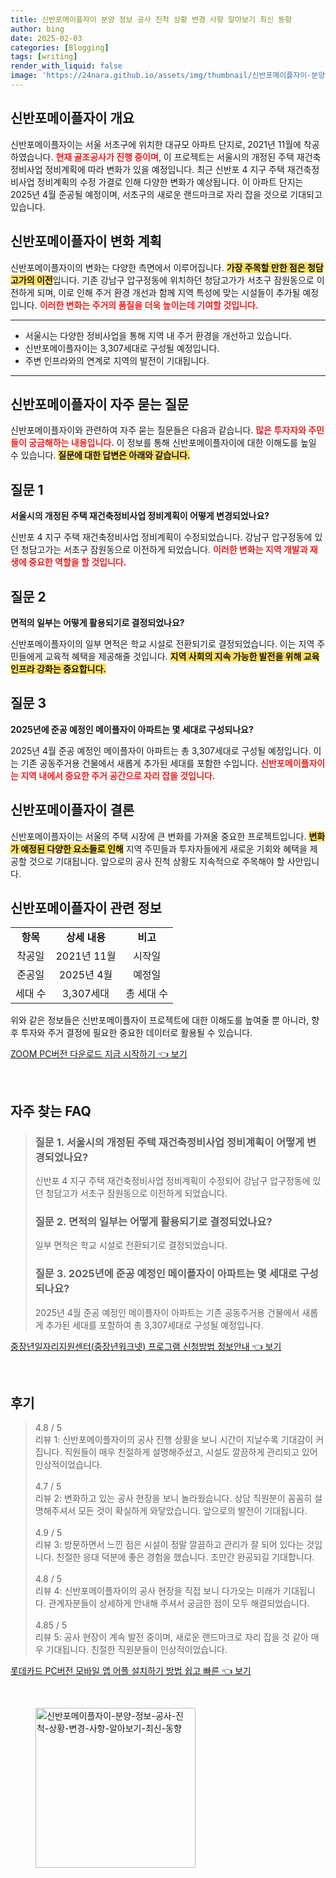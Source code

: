 ```yaml
---
title: 신반포메이플자이 분양 정보 공사 진척 상황 변경 사항 알아보기 최신 동향
author: bing
date: 2025-02-03
categories: [Blogging]
tags: [writing]
render_with_liquid: false
image: 'https://24nara.github.io/assets/img/thumbnail/신반포메이플자이-분양-정보-공사-진척-상황-변경-사항-알아보기-최신-동향.webp'
---
```



<h2 id='신반포메이플자이-개요'>신반포메이플자이 개요</h2>

<p>신반포메이플자이는 서울 서초구에 위치한 대규모 아파트 단지로, 2021년 11월에 착공하였습니다. <b><span style="color: #ee2323;">현재 골조공사가 진행 중이며</span></b>, 이 프로젝트는 서울시의 개정된 주택 재건축정비사업 정비계획에 따라 변화가 있을 예정입니다. 최근 신반포 4 지구 주택 재건축정비사업 정비계획의 수정 가결로 인해 다양한 변화가 예상됩니다. 이 아파트 단지는 2025년 4월 준공될 예정이며, 서초구의 새로운 랜드마크로 자리 잡을 것으로 기대되고 있습니다.</p>

<h2 id='신반포메이플자이-변화-계획'>신반포메이플자이 변화 계획</h2>

<p>신반포메이플자이의 변화는 다양한 측면에서 이루어집니다. <b><span style="background-color: #ffe066;">가장 주목할 만한 점은 청담고가의 이전</span></b>입니다. 기존 강남구 압구정동에 위치하던 청담고가가 서초구 잠원동으로 이전하게 되며, 이로 인해 주거 환경 개선과 함께 지역 특성에 맞는 시설들이 추가될 예정입니다. <b><span style="color: #ee2323;">이러한 변화는 주거의 품질을 더욱 높이는데 기여할 것입니다.</span></b></p>

<hr />

<ul>
    <li>서울시는 다양한 정비사업을 통해 지역 내 주거 환경을 개선하고 있습니다.</li>
    <li>신반포메이플자이는 3,307세대로 구성될 예정입니다.</li>
    <li>주변 인프라와의 연계로 지역의 발전이 기대됩니다.</li>
</ul>

<hr />

<h2 id='신반포메이플자이-FAQ'>신반포메이플자이 자주 묻는 질문</h2>

<p>신반포메이플자이와 관련하여 자주 묻는 질문들은 다음과 같습니다. <b><span style="color: #ee2323;">많은 투자자와 주민들이 궁금해하는 내용입니다.</span></b> 이 정보를 통해 신반포메이플자이에 대한 이해도를 높일 수 있습니다. <b><span style="background-color: #ffe066;">질문에 대한 답변은 아래와 같습니다.</span></b></p>

<h2 id='신반포메이플자이-질문1'>질문 1</h2>

<p><b>서울시의 개정된 주택 재건축정비사업 정비계획이 어떻게 변경되었나요?</b></p>

<p>신반포 4 지구 주택 재건축정비사업 정비계획이 수정되었습니다. 강남구 압구정동에 있던 청담고가는 서초구 잠원동으로 이전하게 되었습니다. <b><span style="color: #ee2323;">이러한 변화는 지역 개발과 재생에 중요한 역할을 할 것입니다.</span></b></p>

<h2 id='신반포메이플자이-질문2'>질문 2</h2>

<p><b>면적의 일부는 어떻게 활용되기로 결정되었나요?</b></p>

<p>신반포메이플자이의 일부 면적은 학교 시설로 전환되기로 결정되었습니다. 이는 지역 주민들에게 교육적 혜택을 제공해줄 것입니다. <b><span style="background-color: #ffe066;">지역 사회의 지속 가능한 발전을 위해 교육 인프라 강화는 중요합니다.</span></b></p>

<h2 id='신반포메이플자이-질문3'>질문 3</h2>

<p><b>2025년에 준공 예정인 메이플자이 아파트는 몇 세대로 구성되나요?</b></p>

<p>2025년 4월 준공 예정인 메이플자이 아파트는 총 3,307세대로 구성될 예정입니다. 이는 기존 공동주거용 건물에서 새롭게 추가된 세대를 포함한 수입니다. <b><span style="color: #ee2323;">신반포메이플자이는 지역 내에서 중요한 주거 공간으로 자리 잡을 것입니다.</span></b></p>

<h2 id='신반포메이플자이-결론'>신반포메이플자이 결론</h2>

<p>신반포메이플자이는 서울의 주택 시장에 큰 변화를 가져올 중요한 프로젝트입니다. <b><span style="background-color: #ffe066;">변화가 예정된 다양한 요소들로 인해</span></b> 지역 주민들과 투자자들에게 새로운 기회와 혜택을 제공할 것으로 기대됩니다. 앞으로의 공사 진척 상황도 지속적으로 주목해야 할 사안입니다.</p>

<h2 id='신반포메이플자이-정보'>신반포메이플자이 관련 정보</h2>

<table>
    <tr>
        <td style="text-align: center; height: 17px;"><b>항목</b></td>
        <td style="text-align: center; height: 17px;"><b>상세 내용</b></td>
        <td style="text-align: center; height: 17px;"><b>비고</b></td>
    </tr>
    <tr>
        <td style="text-align: center; height: 17px;">착공일</td>
        <td style="text-align: center; height: 17px;">2021년 11월</td>
        <td style="text-align: center; height: 17px;">시작일</td>
    </tr>
    <tr>
        <td style="text-align: center; height: 17px;">준공일</td>
        <td style="text-align: center; height: 17px;">2025년 4월</td>
        <td style="text-align: center; height: 17px;">예정일</td>
    </tr>
    <tr>
        <td style="text-align: center; height: 17px;">세대 수</td>
        <td style="text-align: center; height: 17px;">3,307세대</td>
        <td style="text-align: center; height: 17px;">총 세대 수</td>
    </tr>
</table>

<p>위와 같은 정보들은 신반포메이플자이 프로젝트에 대한 이해도를 높여줄 뿐 아니라, 향후 투자와 주거 결정에 필요한 중요한 데이터로 활용될 수 있습니다.</p>


<p><a class="click-button" title="ZOOM PC버전 다운로드 지금 시작하기" href="https://24nara.github.io/posts/ZOOM-PC%EB%B2%84%EC%A0%84-%EB%8B%A4%EC%9A%B4%EB%A1%9C%EB%93%9C-%EC%A7%80%EA%B8%88-%EC%8B%9C%EC%9E%91%ED%95%98%EA%B8%B0/" rel="dofollow">ZOOM PC버전 다운로드 지금 시작하기 👈 보기</a></p><br>
<h2 id='자주_찾는_FAQ'>자주 찾는 FAQ</h2>
<div itemscope="" itemtype="https://schema.org/FAQPage"> 
<blockquote> 
<div itemscope="" itemprop="mainEntity" itemtype="https://schema.org/Question"> 
<h3 itemprop="name">질문 1. 서울시의 개정된 주택 재건축정비사업 정비계획이 어떻게 변경되었나요?</h3> 
<div itemscope="" itemprop="acceptedAnswer" itemtype="https://schema.org/Answer"> 
<span itemprop="text"> 
<p>신반포 4 지구 주택 재건축정비사업 정비계획이 수정되어 강남구 압구정동에 있던 청담고가 서초구 잠원동으로 이전하게 되었습니다.</p> 
</span> 
</div> 
</div> 
<div itemscope="" itemprop="mainEntity" itemtype="https://schema.org/Question"> 
<h3 itemprop="name">질문 2. 면적의 일부는 어떻게 활용되기로 결정되었나요?</h3> 
<div itemscope="" itemprop="acceptedAnswer" itemtype="https://schema.org/Answer"> 
<span itemprop="text"> 
<p>일부 면적은 학교 시설로 전환되기로 결정되었습니다.</p> 
</span> 
</div> 
</div> 
<div itemscope="" itemprop="mainEntity" itemtype="https://schema.org/Question"> 
<h3 itemprop="name">질문 3. 2025년에 준공 예정인 메이플자이 아파트는 몇 세대로 구성되나요?</h3> 
<div itemscope="" itemprop="acceptedAnswer" itemtype="https://schema.org/Answer"> 
<span itemprop="text"> 
<p>2025년 4월 준공 예정인 메이플자이 아파트는 기존 공동주거용 건물에서 새롭게 추가된 세대를 포함하여 총 3,307세대로 구성될 예정입니다.</p> 
</span> 
</div> 
</div> 
</blockquote> 
</div>
<p><a class="click-button" title="중장년일자리지원센터(중장년워크넷) 프로그램 신청방법 정보안내" href="https://24nara.github.io/posts/%EC%A4%91%EC%9E%A5%EB%85%84%EC%9D%BC%EC%9E%90%EB%A6%AC%EC%A7%80%EC%9B%90%EC%84%BC%ED%84%B0(%EC%A4%91%EC%9E%A5%EB%85%84%EC%9B%8C%ED%81%AC%EB%84%B7)-%ED%94%84%EB%A1%9C%EA%B7%B8%EB%9E%A8-%EC%8B%A0%EC%B2%AD%EB%B0%A9%EB%B2%95-%EC%A0%95%EB%B3%B4%EC%95%88%EB%82%B4/" rel="dofollow">중장년일자리지원센터(중장년워크넷) 프로그램 신청방법 정보안내 👈 보기</a></p><br>
<h2 id='후기'>후기</h2>
<div itemscope itemtype="https://schema.org/Product">
  <blockquote>
  <div itemprop="review" itemscope itemtype="https://schema.org/Review">
      <div itemprop="reviewRating" itemscope itemtype="https://schema.org/Rating"> <span itemprop="ratingValue">4.8</span> / <span itemprop="bestRating">5</span> </div>
      <span itemprop="reviewBody">리뷰 1: 신반포메이플자이의 공사 진행 상황을 보니 시간이 지날수록 기대감이 커집니다. 직원들이 매우 친절하게 설명해주셨고, 시설도 깔끔하게 관리되고 있어 인상적이었습니다.</span>
  </div>
  <br>
  <div itemprop="review" itemscope itemtype="https://schema.org/Review">
      <div itemprop="reviewRating" itemscope itemtype="https://schema.org/Rating"> <span itemprop="ratingValue">4.7</span> / <span itemprop="bestRating">5</span> </div>
      <span itemprop="reviewBody">리뷰 2: 변화하고 있는 공사 현장을 보니 놀라웠습니다. 상담 직원분이 꼼꼼히 설명해주셔서 모든 것이 확실하게 와닿았습니다. 앞으로의 발전이 기대됩니다.</span>
  </div>
  <br>
  <div itemprop="review" itemscope itemtype="https://schema.org/Review">
      <div itemprop="reviewRating" itemscope itemtype="https://schema.org/Rating"> <span itemprop="ratingValue">4.9</span> / <span itemprop="bestRating">5</span> </div>
      <span itemprop="reviewBody">리뷰 3: 방문하면서 느낀 점은 시설이 정말 깔끔하고 관리가 잘 되어 있다는 것입니다. 친절한 응대 덕분에 좋은 경험을 했습니다. 조만간 완공되길 기대합니다.</span>
  </div>
  <br>
  <div itemprop="review" itemscope itemtype="https://schema.org/Review">
      <div itemprop="reviewRating" itemscope itemtype="https://schema.org/Rating"> <span itemprop="ratingValue">4.8</span> / <span itemprop="bestRating">5</span> </div>
      <span itemprop="reviewBody">리뷰 4: 신반포메이플자이의 공사 현장을 직접 보니 다가오는 미래가 기대됩니다. 관계자분들이 상세하게 안내해 주셔서 궁금한 점이 모두 해결되었습니다.</span>
  </div>
  <br>
  <div itemprop="review" itemscope itemtype="https://schema.org/Review">
      <div itemprop="reviewRating" itemscope itemtype="https://schema.org/Rating"> <span itemprop="ratingValue">4.85</span> / <span itemprop="bestRating">5</span> </div>
      <span itemprop="reviewBody">리뷰 5: 공사 현장이 계속 발전 중이며, 새로운 랜드마크로 자리 잡을 것 같아 매우 기대됩니다. 친절한 직원분들이 인상적이었습니다.</span>
  </div>
  </blockquote>
</div>
<p><a class="click-button" title="롯데카드 PC버전 모바일 앱 어플 설치하기 방법 쉽고 빠른" href="https://24nara.github.io/posts/%EB%A1%AF%EB%8D%B0%EC%B9%B4%EB%93%9C-PC%EB%B2%84%EC%A0%84-%EB%AA%A8%EB%B0%94%EC%9D%BC-%EC%95%B1-%EC%96%B4%ED%94%8C-%EC%84%A4%EC%B9%98%ED%95%98%EA%B8%B0-%EB%B0%A9%EB%B2%95-%EC%89%BD%EA%B3%A0-%EB%B9%A0%EB%A5%B8/" rel="dofollow">롯데카드 PC버전 모바일 앱 어플 설치하기 방법 쉽고 빠른 👈 보기</a></p><br>
<figure class="image"><img src="https://24nara.github.io/assets/img/thumbnail/신반포메이플자이-분양-정보-공사-진척-상황-변경-사항-알아보기-최신-동향.webp" alt="신반포메이플자이-분양-정보-공사-진척-상황-변경-사항-알아보기-최신-동향" width="256" height="256"></figure>